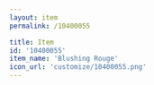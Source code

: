 ```yaml
---
layout: item
permalink: /10400055

title: Item
id: '10400055'
item_name: 'Blushing Rouge'
icon_url: 'customize/10400055.png'
---
```

